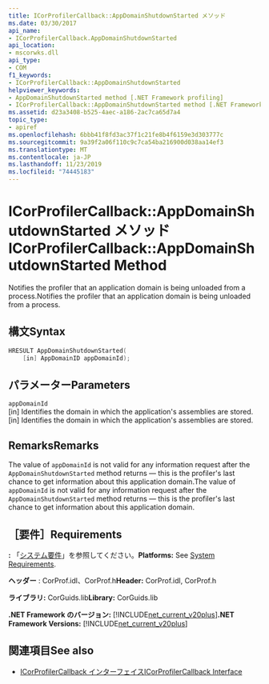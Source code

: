 ```yaml
---
title: ICorProfilerCallback::AppDomainShutdownStarted メソッド
ms.date: 03/30/2017
api_name:
- ICorProfilerCallback.AppDomainShutdownStarted
api_location:
- mscorwks.dll
api_type:
- COM
f1_keywords:
- ICorProfilerCallback::AppDomainShutdownStarted
helpviewer_keywords:
- AppDomainShutdownStarted method [.NET Framework profiling]
- ICorProfilerCallback::AppDomainShutdownStarted method [.NET Framework profiling]
ms.assetid: d23a3408-b525-4aec-a186-2ac7ca65d7a4
topic_type:
- apiref
ms.openlocfilehash: 6bbb41f8fd3ac37f1c21fe8b4f6159e3d303777c
ms.sourcegitcommit: 9a39f2a06f110c9c7ca54ba216900d038aa14ef3
ms.translationtype: MT
ms.contentlocale: ja-JP
ms.lasthandoff: 11/23/2019
ms.locfileid: "74445183"
---
```

# <a name="icorprofilercallbackappdomainshutdownstarted-method"></a><span data-ttu-id="60ede-102">ICorProfilerCallback::AppDomainShutdownStarted メソッド</span><span class="sxs-lookup"><span data-stu-id="60ede-102">ICorProfilerCallback::AppDomainShutdownStarted Method</span></span>
<span data-ttu-id="60ede-103">Notifies the profiler that an application domain is being unloaded from a process.</span><span class="sxs-lookup"><span data-stu-id="60ede-103">Notifies the profiler that an application domain is being unloaded from a process.</span></span>  
  
## <a name="syntax"></a><span data-ttu-id="60ede-104">構文</span><span class="sxs-lookup"><span data-stu-id="60ede-104">Syntax</span></span>  
  
```cpp  
HRESULT AppDomainShutdownStarted(  
    [in] AppDomainID appDomainId);  
```  
  
## <a name="parameters"></a><span data-ttu-id="60ede-105">パラメーター</span><span class="sxs-lookup"><span data-stu-id="60ede-105">Parameters</span></span>  
 `appDomainId`  
 <span data-ttu-id="60ede-106">[in] Identifies the domain in which the application's assemblies are stored.</span><span class="sxs-lookup"><span data-stu-id="60ede-106">[in] Identifies the domain in which the application's assemblies are stored.</span></span>  
  
## <a name="remarks"></a><span data-ttu-id="60ede-107">Remarks</span><span class="sxs-lookup"><span data-stu-id="60ede-107">Remarks</span></span>  
 <span data-ttu-id="60ede-108">The value of `appDomainId` is not valid for any information request after the `AppDomainShutdownStarted` method returns — this is the profiler's last chance to get information about this application domain.</span><span class="sxs-lookup"><span data-stu-id="60ede-108">The value of `appDomainId` is not valid for any information request after the `AppDomainShutdownStarted` method returns — this is the profiler's last chance to get information about this application domain.</span></span>  
  
## <a name="requirements"></a><span data-ttu-id="60ede-109">［要件］</span><span class="sxs-lookup"><span data-stu-id="60ede-109">Requirements</span></span>  
 <span data-ttu-id="60ede-110">**:** 「[システム要件](../../../../docs/framework/get-started/system-requirements.md)」を参照してください。</span><span class="sxs-lookup"><span data-stu-id="60ede-110">**Platforms:** See [System Requirements](../../../../docs/framework/get-started/system-requirements.md).</span></span>  
  
 <span data-ttu-id="60ede-111">**ヘッダー** : CorProf.idl、CorProf.h</span><span class="sxs-lookup"><span data-stu-id="60ede-111">**Header:** CorProf.idl, CorProf.h</span></span>  
  
 <span data-ttu-id="60ede-112">**ライブラリ:** CorGuids.lib</span><span class="sxs-lookup"><span data-stu-id="60ede-112">**Library:** CorGuids.lib</span></span>  
  
 <span data-ttu-id="60ede-113">**.NET Framework のバージョン:** [!INCLUDE[net_current_v20plus](../../../../includes/net-current-v20plus-md.md)]</span><span class="sxs-lookup"><span data-stu-id="60ede-113">**.NET Framework Versions:** [!INCLUDE[net_current_v20plus](../../../../includes/net-current-v20plus-md.md)]</span></span>  
  
## <a name="see-also"></a><span data-ttu-id="60ede-114">関連項目</span><span class="sxs-lookup"><span data-stu-id="60ede-114">See also</span></span>

- [<span data-ttu-id="60ede-115">ICorProfilerCallback インターフェイス</span><span class="sxs-lookup"><span data-stu-id="60ede-115">ICorProfilerCallback Interface</span></span>](../../../../docs/framework/unmanaged-api/profiling/icorprofilercallback-interface.md)
